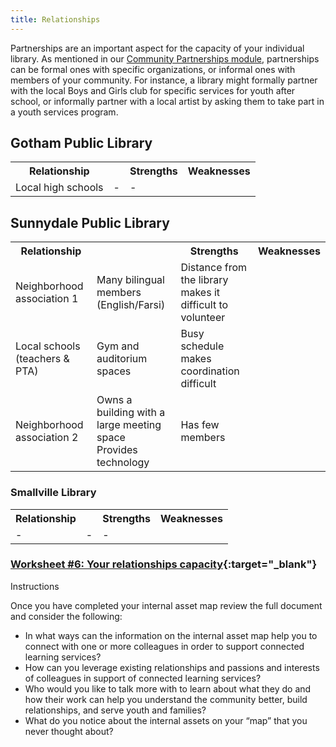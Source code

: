 ```yaml
---
title: Relationships
---
```


Partnerships are an important aspect for the capacity of your individual library. As mentioned in our [Community Partnerships module](), partnerships can be formal ones with specific organizations, or informal ones with members of your community. For instance, a library might formally partner with the local Boys and Girls club for specific services for youth after school, or informally partner with a local artist by asking them to take part in a youth services program.

<div class="colorhighlight color1" markdown="1">

## Gotham Public Library

<table class="worksheet">
	<tr>
		<th>Relationship<th>
		<th>Strengths</th>
		<th>Weaknesses</th>
	</tr>
	<tr>
		<td>Local high schools</td>
		<td>-</td>
		<td>-</td>
	</tr>
</table></div>

<div class="colorhighlight color2" markdown="1">

## Sunnydale Public Library

<table class="worksheet">
	<tr>
		<th>Relationship<th>
		<th>Strengths</th>
		<th>Weaknesses</th>
	</tr>
	<tr>
		<td>Neighborhood association 1</td>
		<td>Many bilingual members (English/Farsi)</td>
		<td>Distance from the library makes it difficult to volunteer</td>
	</tr>
	<tr>
		<td>Local schools (teachers & PTA)</td>
		<td>Gym and auditorium spaces</td>
		<td>Busy schedule makes coordination difficult</td>
	</tr>
	<tr>
		<td>Neighborhood association 2</td>
		<td>Owns a building with a large meeting space<br/>Provides technology</td>
		<td>Has few members</td>
	</tr>
</table>
</div>
 
<div class="colorhighlight color3" markdown="1">

### Smallville Library

<table class="worksheet">
	<tr>
		<th>Relationship<th>
		<th>Strengths</th>
		<th>Weaknesses</th>
	</tr>
	<tr>
		<td>-</td>
		<td>-</td>
		<td>-</td>
	</tr>
</table>
</div>


<div class="callout activity" markdown="1">
	
### [Worksheet #6: Your relationships capacity]( ){:target="_blank"}

Instructions
 
</div>

Once you have completed your internal asset map review the full document and consider the following:

* In what ways can the information on the internal asset map help you to connect with one or more colleagues in order to support connected learning services?
* How can you leverage existing relationships and passions and interests of colleagues in support of connected learning services?
* Who would you like to talk more with to learn about what they do and how their work can help you understand the community better, build relationships, and serve youth and families?
* What do you notice about the internal assets on your “map” that you never thought about?
